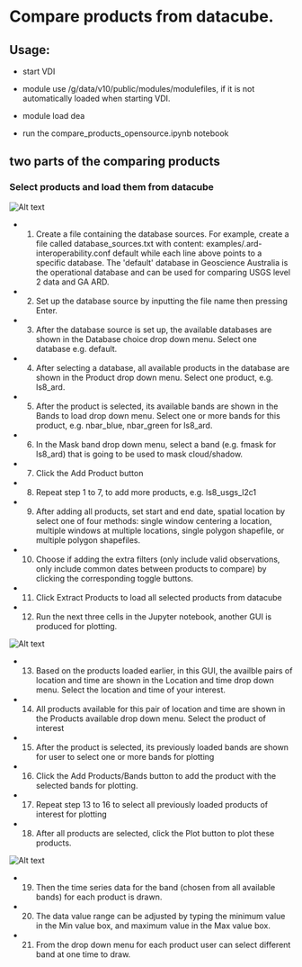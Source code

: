 # Compare products from datacube. 

## Usage:  

- start VDI

- module use /g/data/v10/public/modules/modulefiles, if it is not automatically loaded when starting VDI.

- module load dea

- run the compare_products_opensource.ipynb notebook 

  
## two parts of the comparing products

### Select products and load them from datacube

![Alt text](loading_data_gui.jpg?raw=true "Title")

- 1. Create a file containing the database sources. For example, create a file called database_sources.txt with content:
examples/.ard-interoperability.conf
default
while each line above points to a specific database. The 'default' database in Geoscience Australia is the operational database and can be used for comparing USGS level 2 data and GA ARD.

- 2. Set up the database source by inputting the file name then pressing Enter.

- 3. After the database source is set up, the available databases are shown in the Database choice drop down menu. Select one database e.g. default. 

- 4. After selecting a database, all available products in the database are shown in the Product drop down menu. Select one product, e.g. ls8_ard.

- 5. After the product is selected, its available bands are shown in the Bands to load drop down menu. Select one or more bands for this product, e.g. nbar_blue, nbar_green for ls8_ard.

- 6. In the Mask band drop down menu, select a band (e.g. fmask for ls8_ard) that is going to be used to mask cloud/shadow.

- 7. Click the Add Product button

- 8. Repeat step 1 to 7, to add more products, e.g. ls8_usgs_l2c1

- 9. After adding all products, set start and end date, spatial location by select one of four methods: single window centering a location, multiple windows at multiple locations, single polygon shapefile, or multiple polygon shapefiles.

- 10. Choose if adding the extra filters (only include valid observations, only include common dates between products to compare) by clicking the corresponding toggle buttons.

- 11. Click Extract Products to load all selected products from datacube

- 12. Run the next three cells in the Jupyter notebook, another GUI is produced for plotting.

![Alt text](ploting_data_gui.jpg?raw=true "Title")

- 13. Based on the products loaded earlier, in this GUI, the availble pairs of location and time are shown in the Location and time drop down menu. Select the location and time of your interest. 

- 14. All products available for this pair of location and time are shown in the Products available drop down menu. Select the product of interest

- 15. After the product is selected, its previously loaded bands are shown for user to select one or more bands for plotting

- 16. Click the Add Products/Bands button to add the product with the selected bands for plotting.

- 17. Repeat step 13 to 16 to select all previously loaded products of interest for plotting 

- 18. After all products are selected, click the Plot button to plot these products.

![Alt text](ploting_data.jpg?raw=true "Title")

- 19. Then the time series data for the band (chosen from all available bands) for each product is drawn.

- 20. The data value range can be adjusted by typing the minimum value in the Min value box, and maximum value in the Max value box. 

- 21. From the drop down menu for each product user can select different band at one time to draw.

